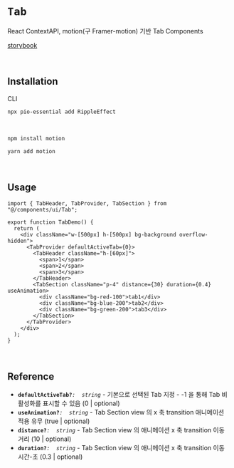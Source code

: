 # `Tab`

React ContextAPI, motion(구 Framer-motion) 기반 Tab Components

[storybook](https://6758546295e48c1f5cb91421-zthmjnwxmn.chromatic.com/?path=/docs/react-components-tab--docs)

<br/>

## Installation

CLI

```bash
npx pio-essential add RippleEffect
```

<br />

```bash
npm install motion
```

```bash
yarn add motion
```

<br />

## Usage

```tsx
import { TabHeader, TabProvider, TabSection } from "@/components/ui/Tab";

export function TabDemo() {
  return (
    <div className="w-[500px] h-[500px] bg-background overflow-hidden">
      <TabProvider defaultActiveTab={0}>
        <TabHeader className="h-[60px]">
          <span>1</span>
          <span>2</span>
          <span>3</span>
        </TabHeader>
        <TabSection className="p-4" distance={30} duration={0.4} useAnimation>
          <div className="bg-red-100">tab1</div>
          <div className="bg-blue-200">tab2</div>
          <div className="bg-green-200">tab3</div>
        </TabSection>
      </TabProvider>
    </div>
  );
}
```

<br />

## Reference

- **`defaultActiveTab?`**_`:  string`_ - 기본으로 선택된 Tab 지정 - -1 을 통해 Tab 비활성화를 표시할 수 있음 (0 | optional)
- **`useAnimation?`**_`:  string`_ - Tab Section view 의 x 축 transition 애니메이션 적용 유무 (true | optional)
- **`distance?`**_`:  string`_ - Tab Section view 의 애니메이션 x 축 transition 이동 거리 (10 | optional)
- **`duration?`**_`:  string`_ - Tab Section view 의 애니메이션 x 축 transition 이동 시간-초 (0.3 | optional)
